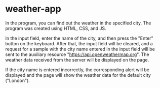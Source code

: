 # weather-app
In the program, you can find out the weather in the specified city.
The program was created using HTML, CSS, and JS.

In the input field, enter the name of the city, and then press the "Enter" button on the keyboard.
After that, the input field will be cleared, and a request for a sample with the city name entered in the input field will be sent to the auxiliary resource "https://api.openweathermap.org". 
The weather data received from the server will be displayed on the page.

If the city name is entered incorrectly, the corresponding alert will be displayed and the page will show the weather data for the default city ("London").
